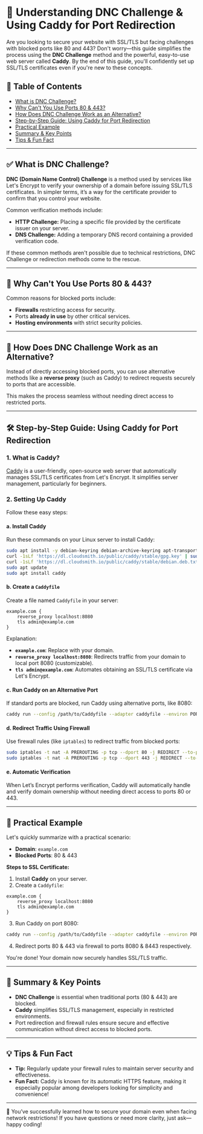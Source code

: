 # 🚀 **Understanding DNC Challenge & Using Caddy for Port Redirection**

Are you looking to secure your website with SSL/TLS but facing challenges with blocked ports like 80 and 443? Don't worry—this guide simplifies the process using the **DNC Challenge** method and the powerful, easy-to-use web server called **Caddy**. By the end of this guide, you'll confidently set up SSL/TLS certificates even if you're new to these concepts.

## 📖 **Table of Contents**

- [What is DNC Challenge?](#what-is-dnc-challenge)
- [Why Can't You Use Ports 80 & 443?](#why-cant-you-use-ports-80--443)
- [How Does DNC Challenge Work as an Alternative?](#how-does-dnc-challenge-work-as-an-alternative)
- [Step-by-Step Guide: Using Caddy for Port Redirection](#step-by-step-guide-using-caddy-for-port-redirection)
- [Practical Example](#practical-example)
- [Summary & Key Points](#summary--key-points)
- [Tips & Fun Fact](#tips--fun-fact)

---

## ✅ **What is DNC Challenge?**

**DNC (Domain Name Control) Challenge** is a method used by services like Let's Encrypt to verify your ownership of a domain before issuing SSL/TLS certificates. In simpler terms, it’s a way for the certificate provider to confirm that you control your website.

Common verification methods include:
- **HTTP Challenge:** Placing a specific file provided by the certificate issuer on your server.
- **DNS Challenge:** Adding a temporary DNS record containing a provided verification code.

If these common methods aren't possible due to technical restrictions, DNC Challenge or redirection methods come to the rescue.

---

## 🚧 **Why Can't You Use Ports 80 & 443?**

Common reasons for blocked ports include:

- **Firewalls** restricting access for security.
- Ports **already in use** by other critical services.
- **Hosting environments** with strict security policies.

---

## 🔄 **How Does DNC Challenge Work as an Alternative?**

Instead of directly accessing blocked ports, you can use alternative methods like a **reverse proxy** (such as Caddy) to redirect requests securely to ports that are accessible.

This makes the process seamless without needing direct access to restricted ports.

---

## 🛠️ **Step-by-Step Guide: Using Caddy for Port Redirection**

### **1. What is Caddy?**

[Caddy](https://caddyserver.com/) is a user-friendly, open-source web server that automatically manages SSL/TLS certificates from Let's Encrypt. It simplifies server management, particularly for beginners.

### **2. Setting Up Caddy**

Follow these easy steps:

#### **a. Install Caddy**

Run these commands on your Linux server to install Caddy:

```bash
sudo apt install -y debian-keyring debian-archive-keyring apt-transport-https
curl -1sLf 'https://dl.cloudsmith.io/public/caddy/stable/gpg.key' | sudo gpg --dearmor -o /usr/share/keyrings/caddy-stable-archive-keyring.gpg
curl -1sLf 'https://dl.cloudsmith.io/public/caddy/stable/debian.deb.txt' | sudo tee /etc/apt/sources.list.d/caddy-stable.list
sudo apt update
sudo apt install caddy
```

#### **b. Create a `Caddyfile`**

Create a file named `Caddyfile` in your server:

```caddy
example.com {
    reverse_proxy localhost:8080
    tls admin@example.com
}
```

Explanation:
- **`example.com`**: Replace with your domain.
- **`reverse_proxy localhost:8080`**: Redirects traffic from your domain to local port 8080 (customizable).
- **`tls admin@example.com`**: Automates obtaining an SSL/TLS certificate via Let's Encrypt.

#### **c. Run Caddy on an Alternative Port**

If standard ports are blocked, run Caddy using alternative ports, like 8080:

```bash
caddy run --config /path/to/Caddyfile --adapter caddyfile --environ PORT=8080
```

#### **d. Redirect Traffic Using Firewall**

Use firewall rules (like `iptables`) to redirect traffic from blocked ports:

```bash
sudo iptables -t nat -A PREROUTING -p tcp --dport 80 -j REDIRECT --to-port 8080
sudo iptables -t nat -A PREROUTING -p tcp --dport 443 -j REDIRECT --to-port 8443
```

#### **e. Automatic Verification**

When Let’s Encrypt performs verification, Caddy will automatically handle and verify domain ownership without needing direct access to ports 80 or 443.

---

## 📌 **Practical Example**

Let's quickly summarize with a practical scenario:

- **Domain**: `example.com`
- **Blocked Ports**: 80 & 443

**Steps to SSL Certificate:**

1. Install **Caddy** on your server.
2. Create a `Caddyfile`:

```caddy
example.com {
    reverse_proxy localhost:8080
    tls admin@example.com
}
```

3. Run Caddy on port 8080:

```bash
caddy run --config /path/to/Caddyfile --adapter caddyfile --environ PORT=8080
```

4. Redirect ports 80 & 443 via firewall to ports 8080 & 8443 respectively.

You're done! Your domain now securely handles SSL/TLS traffic.

---

## 🎯 **Summary & Key Points**

- **DNC Challenge** is essential when traditional ports (80 & 443) are blocked.
- **Caddy** simplifies SSL/TLS management, especially in restricted environments.
- Port redirection and firewall rules ensure secure and effective communication without direct access to blocked ports.

---

## 💡 **Tips & Fun Fact**

- **Tip:** Regularly update your firewall rules to maintain server security and effectiveness.
- **Fun Fact:** Caddy is known for its automatic HTTPS feature, making it especially popular among developers looking for simplicity and convenience!

---

🎉 You’ve successfully learned how to secure your domain even when facing network restrictions! If you have questions or need more clarity, just ask—happy coding!

